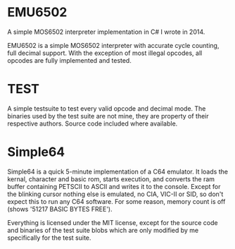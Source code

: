 # EMU6502
A simple MOS6502 interpreter implementation in C# I wrote in 2014.

EMU6502 is a simple MOS6502 interpreter with accurate cycle counting, full decimal support. With the exception of most illegal opcodes, all opcodes are fully implemented and tested.

# TEST
A simple testsuite to test every valid opcode and decimal mode.
The binaries used by the test suite are not mine, they are property of their respective authors. Source code included where available.

# Simple64
Simple64 is a quick 5-minute implementation of a C64 emulator. It loads the kernal, character and basic rom, starts execution, and converts the ram buffer containing PETSCII to ASCII and writes it to the console. Except for the blinking cursor nothing else is emulated, no CIA, VIC-II or SID, so don't expect this to run any C64 software.
For some reason, memory count is off (shows '51217 BASIC BYTES FREE').

Everything is licensed under the MIT license, except for the source code and binaries of the test suite blobs which are only modified by me specifically for the test suite.
